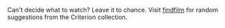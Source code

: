 Can't decide what to watch? Leave it to chance. Visit [findfilm](http://findfilm.pythonanywhere.com/) for random suggestions from the Criterion collection.
